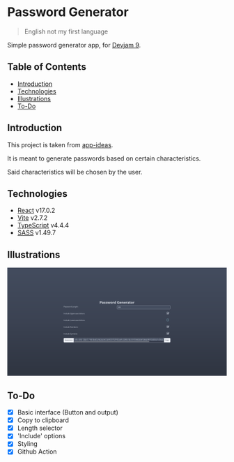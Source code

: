 # Password Generator

> English not my first language

Simple password generator app, for [Devjam 9](https://devjam.vercel.app/).

## Table of Contents

- [Introduction](#introduction)
- [Technologies](#technologies)
- [Illustrations](#illustrations)
- [To-Do](#to-do)

## Introduction

This project is taken from [app-ideas](https://github.com/rickywid/app-ideas).

It is meant to generate passwords based on certain characteristics.

Said characteristics will be chosen by the user.

## Technologies

- [React](https://reactjs.org) v17.0.2
- [Vite](https://vitejs.dev) v2.7.2
- [TypeScript](https://www.typescriptlang.org) v4.4.4
- [SASS](https://sass-lang.com/) v1.49.7

## Illustrations

![README](./readme/readme.png)

## To-Do

- [x] Basic interface (Button and output)
- [x] Copy to clipboard
- [x] Length selector
- [x] 'Include' options
- [x] Styling
- [x] Github Action
